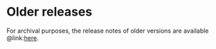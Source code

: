 # Older releases
For archival purposes, the release notes of older versions are available @link:[here](https://bluebrainnexus.io/v1.5.x/docs/releases/index.html).
